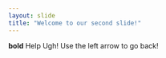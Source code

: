 ```yaml
---
layout: slide
title: "Welcome to our second slide!"
---
```

**bold** Help Ugh!
Use the left arrow to go back!
